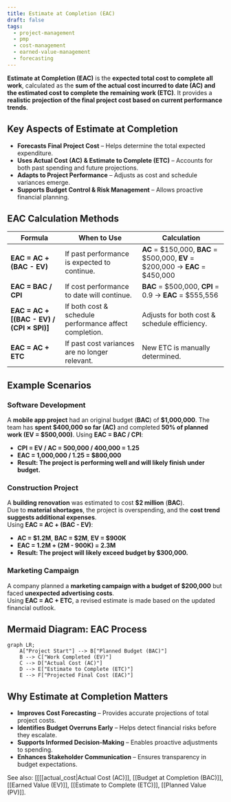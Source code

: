 ```yaml
---
title: Estimate at Completion (EAC)
draft: false
tags:
  - project-management
  - pmp
  - cost-management
  - earned-value-management
  - forecasting
---
```


**Estimate at Completion (EAC)** is the **expected total cost to complete all work**, calculated as the **sum of the actual cost incurred to date (AC) and the estimated cost to complete the remaining work (ETC)**. It provides a **realistic projection of the final project cost based on current performance trends**.

## **Key Aspects of Estimate at Completion**
- **Forecasts Final Project Cost** – Helps determine the total expected expenditure.
- **Uses Actual Cost (AC) & Estimate to Complete (ETC)** – Accounts for both past spending and future projections.
- **Adapts to Project Performance** – Adjusts as cost and schedule variances emerge.
- **Supports Budget Control & Risk Management** – Allows proactive financial planning.

## **EAC Calculation Methods**
| **Formula** | **When to Use** | **Calculation** |
|------------|--------------------------------|--------------------------------|
| **EAC = AC + (BAC - EV)** | If past performance is expected to continue. | **AC** = \$150,000, **BAC** = \$500,000, **EV** = \$200,000 → **EAC** = \$450,000 |
| **EAC = BAC / CPI** | If cost performance to date will continue. | **BAC** = \$500,000, **CPI** = 0.9 → **EAC** = \$555,556 |
| **EAC = AC + [(BAC - EV) / (CPI × SPI)]** | If both cost & schedule performance affect completion. | Adjusts for both cost & schedule efficiency. |
| **EAC = AC + ETC** | If past cost variances are no longer relevant. | New ETC is manually determined. |

## **Example Scenarios**

### **Software Development**
A **mobile app project** had an original budget (**BAC**) of **\$1,000,000**. The team has **spent \$400,000 so far (AC)** and completed **50% of planned work (EV = \$500,000)**. Using **EAC = BAC / CPI**:
- **CPI = EV / AC = 500,000 / 400,000 = 1.25**
- **EAC = 1,000,000 / 1.25 = \$800,000**
- **Result: The project is performing well and will likely finish under budget.**

### **Construction Project**
A **building renovation** was estimated to cost **\$2 million** (**BAC**).  
Due to **material shortages**, the project is overspending, and the **cost trend suggests additional expenses**.  
Using **EAC = AC + (BAC - EV)**:
- **AC = \$1.2M**, **BAC = \$2M**, **EV = \$900K**
- **EAC = 1.2M + (2M - 900K) = 2.3M**
- **Result: The project will likely exceed budget by \$300,000.**

### **Marketing Campaign**
A company planned a **marketing campaign with a budget of \$200,000** but faced **unexpected advertising costs**.  
Using **EAC = AC + ETC**, a revised estimate is made based on the updated financial outlook.

## **Mermaid Diagram: EAC Process**
```mermaid
graph LR;
    A["Project Start"] --> B["Planned Budget (BAC)"]
    B --> C["Work Completed (EV)"]
    C --> D["Actual Cost (AC)"]
    D --> E["Estimate to Complete (ETC)"]
    E --> F["Projected Final Cost (EAC)"]
```

## **Why Estimate at Completion Matters**
- **Improves Cost Forecasting** – Provides accurate projections of total project costs.
- **Identifies Budget Overruns Early** – Helps detect financial risks before they escalate.
- **Supports Informed Decision-Making** – Enables proactive adjustments to spending.
- **Enhances Stakeholder Communication** – Ensures transparency in budget expectations.

See also: [[[[actual_cost|Actual Cost (AC)]], [[Budget at Completion (BAC)]], [[Earned Value (EV)]], [[Estimate to Complete (ETC)]], [[Planned Value (PV)]].
